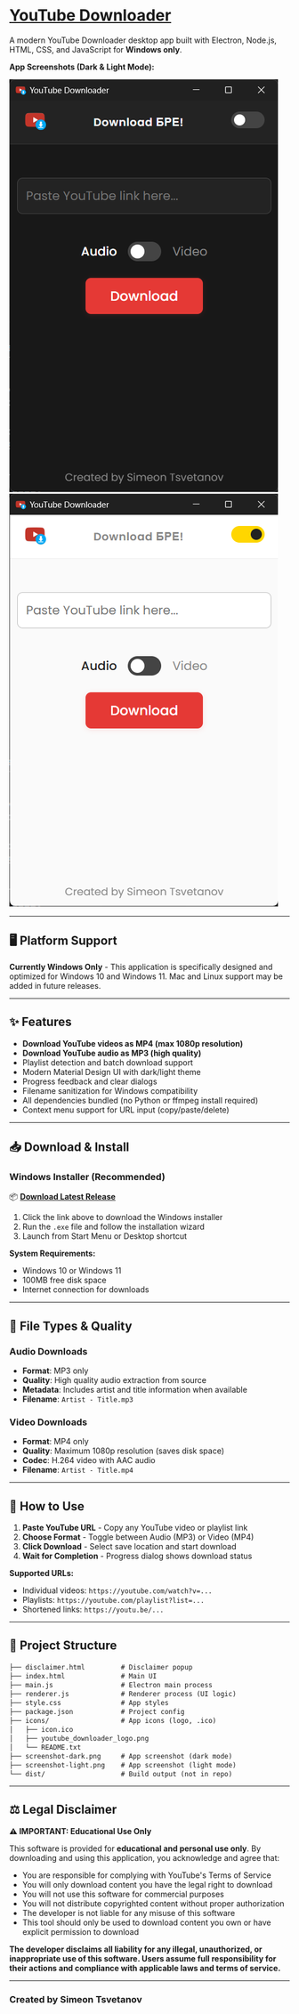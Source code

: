 # [YouTube Downloader](https://drive.google.com/file/d/1yF0GIoW8FyklPoa4fi8SYC_nLTvI9b5e/view?usp=sharing)

A modern YouTube Downloader desktop app built with Electron, Node.js, HTML, CSS, and JavaScript for **Windows only**.

**App Screenshots (Dark & Light Mode):**

![Dark mode](screenshot-dark.png)
![Light mode](screenshot-light.png)

---

## 🖥️ Platform Support

**Currently Windows Only** - This application is specifically designed and optimized for Windows 10 and Windows 11. Mac and Linux support may be added in future releases.

---

## ✨ Features

- **Download YouTube videos as MP4 (max 1080p resolution)**
- **Download YouTube audio as MP3 (high quality)**
- Playlist detection and batch download support
- Modern Material Design UI with dark/light theme
- Progress feedback and clear dialogs
- Filename sanitization for Windows compatibility
- All dependencies bundled (no Python or ffmpeg install required)
- Context menu support for URL input (copy/paste/delete)

---

## 📥 Download & Install

### **Windows Installer (Recommended)**

📦 **[Download Latest Release](https://drive.google.com/file/d/1yF0GIoW8FyklPoa4fi8SYC_nLTvI9b5e/view?usp=sharing)**

1. Click the link above to download the Windows installer
2. Run the `.exe` file and follow the installation wizard
3. Launch from Start Menu or Desktop shortcut

**System Requirements:**

- Windows 10 or Windows 11
- 100MB free disk space
- Internet connection for downloads

---

## 📁 File Types & Quality

### **Audio Downloads**

- **Format**: MP3 only
- **Quality**: High quality audio extraction from source
- **Metadata**: Includes artist and title information when available
- **Filename**: `Artist - Title.mp3`

### **Video Downloads**

- **Format**: MP4 only
- **Quality**: Maximum 1080p resolution (saves disk space)
- **Codec**: H.264 video with AAC audio
- **Filename**: `Artist - Title.mp4`

---

## 🚀 How to Use

1. **Paste YouTube URL** - Copy any YouTube video or playlist link
2. **Choose Format** - Toggle between Audio (MP3) or Video (MP4)
3. **Click Download** - Select save location and start download
4. **Wait for Completion** - Progress dialog shows download status

**Supported URLs:**

- Individual videos: `https://youtube.com/watch?v=...`
- Playlists: `https://youtube.com/playlist?list=...`
- Shortened links: `https://youtu.be/...`

---

## 📁 Project Structure

```text
├── disclaimer.html         # Disclaimer popup
├── index.html              # Main UI
├── main.js                 # Electron main process
├── renderer.js             # Renderer process (UI logic)
├── style.css               # App styles
├── package.json            # Project config
├── icons/                  # App icons (logo, .ico)
│   ├── icon.ico
│   ├── youtube_downloader_logo.png
│   └── README.txt
├── screenshot-dark.png     # App screenshot (dark mode)
├── screenshot-light.png    # App screenshot (light mode)
└── dist/                   # Build output (not in repo)
```

---

## ⚖️ Legal Disclaimer

**⚠️ IMPORTANT: Educational Use Only**

This software is provided for **educational and personal use only**. By downloading and using this application, you acknowledge and agree that:

- You are responsible for complying with YouTube's Terms of Service
- You will only download content you have the legal right to download
- You will not use this software for commercial purposes
- You will not distribute copyrighted content without proper authorization
- The developer is not liable for any misuse of this software
- This tool should only be used to download content you own or have explicit permission to download

**The developer disclaims all liability for any illegal, unauthorized, or inappropriate use of this software. Users assume full responsibility for their actions and compliance with applicable laws and terms of service.**

---

### Created by Simeon Tsvetanov
